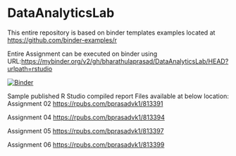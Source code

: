 # DataAnalyticsLab

This entire repository is based on binder templates examples located at https://github.com/binder-examples/r


Entire Assignment can be executed on binder using URL:https://mybinder.org/v2/gh/bharathulaprasad/DataAnalyticsLab/HEAD?urlpath=rstudio

[![Binder](https://mybinder.org/badge_logo.svg)](https://mybinder.org/v2/gh/bharathulaprasad/DataAnalyticsLab/HEAD?urlpath=rstudio)


Sample published R Studio compiled report Files available at below location:
Assignment 02
https://rpubs.com/bprasadvk1/813391

Assignment 04
https://rpubs.com/bprasadvk1/813394

Assignment 05
https://rpubs.com/bprasadvk1/813397

Assignment 06
https://rpubs.com/bprasadvk1/813399

